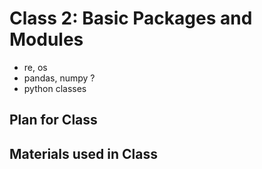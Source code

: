 # Class 2: Basic Packages and Modules
* re, os
* pandas, numpy ?
* python classes


## Plan for Class


## Materials used in Class
